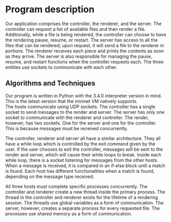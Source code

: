 # Program description
Our application comprises the controller, the renderer, and the server. The controller can request a list of available files and then render a file. Additionally, while a file is being rendered, the controller can choose to have the rendering pause, resume, or restart. The server has access to all the files that can be rendered; upon request, it will send a file to the renderer in portions. The renderer receives each piece and prints the contents as soon as they arrive. The server is also responsible for managing the pause, resume, and restart functions when the controller requests each. The three entities use sockets to communicate with each other.
  
## Algorithms and Techniques
Our program is written in Python with the 3.4.0 interpreter version in mind. This is the latest version that the mininet VM natively supports.  
The hosts communicate using UDP sockets. The controller has a single socket to send messages to the render and server. The server has only one socket to communicate with the renderer and controller. The render, however, has two sockets. One for the server and one for the controller. This is because messages must be received concurrently.  

The controller, renderer and server all have a similar architecture. They all have a while loop which is controlled by the exit command given by the user. If the user chooses to exit the controller, messages will be sent to the render and server, which will cause their while loops to break. Inside each while loop, there is a socket listening for messages from the other hosts. When a message is received, it is compared in an if-else block until a match is found. Each host has different functionalities when a match is found, depending on the message type received.  

All three hosts must complete specific processes concurrently. The controller and renderer create a new thread inside the primary process. The thread in the controller and renderer exists for the lifetime of a rendering session. The threads use global variables as a form of communication. The server, however, creates a separate process for every requested file. The processes use shared memory as a form of communication.